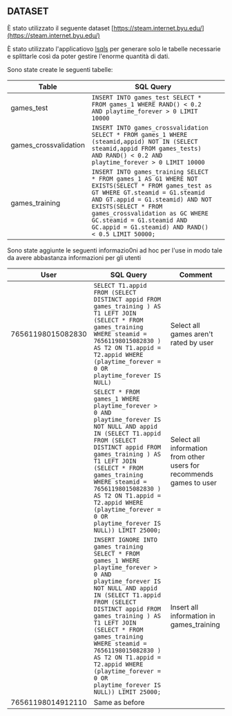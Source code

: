 ## DATASET


È stato utilizzato il seguente dataset [https://steam.internet.byu.edu/](https://steam.internet.byu.edu/)

È stato utilizzato l'applicatiovo [lsqls](https://github.com/alessandrodicosola/lsqls) per generare solo le tabelle necessarie e splittarle così da poter gestire l'enorme quantità di dati.

Sono state create le seguenti tabelle:

| Table                 | SQL Query                                       |           |
|-----------------------|-----------------------------------------------  |-----------|
| games_test            |`INSERT INTO games_test SELECT * FROM games_1 WHERE RAND() < 0.2 AND playtime_forever > 0 LIMIT 10000` |         |
| games_crossvalidation |`INSERT INTO games_crossvalidation SELECT * FROM games_1 WHERE (steamid,appid) NOT IN (SELECT steamid,appid FROM games_tests) AND RAND() < 0.2 AND playtime_forever > 0 LIMIT 10000`                                |         |
| games_training        |`INSERT INTO games_training SELECT * FROM games_1 AS G1 WHERE NOT EXISTS(SELECT * FROM games_test as GT WHERE GT.steamid = G1.steamid AND GT.appid = G1.steamid) AND NOT EXISTS(SELECT * FROM games_crossvalidation as GC WHERE GC.steamid = G1.steamid AND GC.appid = G1.steamid) AND RAND() < 0.5 LIMIT 50000;`                    


Sono state aggiunte le seguenti informazio0ni ad hoc per l'use in modo tale da avere abbastanza informazioni per gli utenti

| User                  | SQL Query | Comment |
|-----------------------|-----------|---------|
|76561198015082830      |`SELECT T1.appid FROM (SELECT DISTINCT appid FROM games_training ) AS T1 LEFT JOIN (SELECT * FROM games_training WHERE steamid = 76561198015082830 ) AS T2 ON T1.appid = T2.appid WHERE (playtime_forever = 0 OR playtime_forever IS NULL)`| Select all games aren't rated by user |
| |`SELECT * FROM games_1 WHERE playtime_forever > 0 AND playtime_forever IS NOT NULL AND appid IN (SELECT T1.appid FROM (SELECT DISTINCT appid FROM games_training ) AS T1 LEFT JOIN (SELECT * FROM games_training WHERE steamid = 76561198015082830 ) AS T2 ON T1.appid = T2.appid WHERE (playtime_forever = 0 OR playtime_forever IS NULL)) LIMIT 25000;`| Select all information from other users for recommends games to user |
| |`INSERT IGNORE INTO games_training SELECT * FROM games_1 WHERE playtime_forever > 0 AND playtime_forever IS NOT NULL AND appid IN (SELECT T1.appid FROM (SELECT DISTINCT appid FROM games_training ) AS T1 LEFT JOIN (SELECT * FROM games_training WHERE steamid = 76561198015082830 ) AS T2 ON T1.appid = T2.appid WHERE (playtime_forever = 0 OR playtime_forever IS NULL)) LIMIT 25000;`|Insert all information in games_training|
|76561198014912110      | Same as before |
